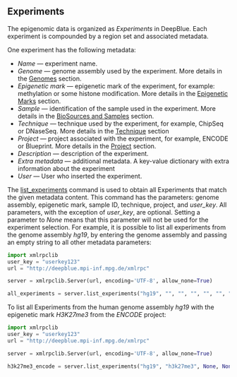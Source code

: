 ## Experiments

The epigenomic data is organized as *Experiments* in DeepBlue.
Each experiment is compounded by a region set and associated metadata.

One experiment has the following metadata:
  * *Name* — experiment name.
  * *Genome* — genome assembly used by the experiment. More details in the [Genomes](02-04-genomes.md) section.
  * *Epigenetic mark* — epigenetic mark of the experiment, for example: methylation or some histone modification. More details in the [Epigenetic Marks](02-05-epigenetic-marks.md) section.
  * *Sample* — identification of the sample used in the experiment. More details in the [BioSources and Samples](02-06-biosources.md) section.
  * *Technique* — technique used by the experiment, for example, ChipSeq or DNaseSeq. More details in the [Technique](02-08-techniques.md) section
  * *Project* — project associated with the experiment, for example, ENCODE or Blueprint. More details in the [Project](02-09-projects.md) section.
  * *Description* — description of the experiment.
  * *Extra metadata* — additional metadata. A key-value dictionary with extra information about the experiment
  * *User* — User who inserted the experiment.

The [list_experiments](http://deepblue.mpi-inf.mpg.de/api.php#api-list_experiments) command is used to obtain all Experiments that match the given metadata content.
This command has the parameters: genome assembly, epigenetic mark, sample ID, technique, project, and *user_key*.
All parameters, with the exception of *user_key*, are optional. Setting a parameter to *None* means that this parameter will not be used for the experiment selection. For example, it is possible to list all experiments from the genome assembly *hg19*, by entering the genome assembly and passing an empty string to all other metadata parameters:

```python
import xmlrpclib
user_key = "userkey123"
url = "http://deepblue.mpi-inf.mpg.de/xmlrpc"

server = xmlrpclib.Server(url, encoding='UTF-8', allow_none=True)

all_experiments = server.list_experiments("hg19", "", "", "", "", "", "", user_key)
```

To list all Experiments from the human genome assembly *hg19* with the epigenetic mark *H3K27me3* from the *ENCODE* project:

```python
import xmlrpclib
user_key = "userkey123"
url = "http://deepblue.mpi-inf.mpg.de/xmlrpc"

server = xmlrpclib.Server(url, encoding='UTF-8', allow_none=True)

h3k27me3_encode = server.list_experiments("hg19", "h3k27me3", None, None, None, None, "ENCODE", user_key)
```
